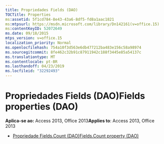 ```yaml
---
title: Propriedades Fields (DAO)
TOCTitle: Properties
ms:assetid: 5f1cd784-8e43-43a6-8df5-fd8a1aac1821
ms:mtpsurl: https://msdn.microsoft.com/library/Dn142161(v=office.15)
ms:contentKeyID: 52072649
ms.date: 09/18/2015
mtps_version: v=office.15
localization_priority: Normal
ms.openlocfilehash: 754a10f3d563e6db477212ba483e156c58a98974
ms.sourcegitcommit: 8fe462c32b91c87911942c188f3445e85a54137c
ms.translationtype: MT
ms.contentlocale: pt-BR
ms.lasthandoff: 04/23/2019
ms.locfileid: "32292493"
---
```

# <a name="fields-properties-dao"></a><span data-ttu-id="35de6-102">Propriedades Fields (DAO)</span><span class="sxs-lookup"><span data-stu-id="35de6-102">Fields properties (DAO)</span></span>

<span data-ttu-id="35de6-103">**Aplica-se ao:** Access 2013, Office 2013</span><span class="sxs-lookup"><span data-stu-id="35de6-103">**Applies to**: Access 2013, Office 2013</span></span>

- [<span data-ttu-id="35de6-104">Propriedade Fields.Count (DAO)</span><span class="sxs-lookup"><span data-stu-id="35de6-104">Fields.Count property (DAO)</span></span>](fields-count-property-dao.md)

